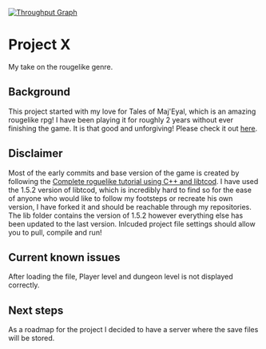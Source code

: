 [![Throughput Graph](https://graphs.waffle.io/b34s7m0d3/Project-X/throughput.svg)](https://waffle.io/b34s7m0d3/Project-X/metrics)

# Project X
My take on the rougelike genre.

## Background
This project started with my love for Tales of Maj'Eyal, which is an amazing rougelike rpg! I have been playing it for roughly 2 years without ever finishing the game. It is that good and unforgiving! Please check it out [here](http://te4.org/).

## Disclaimer
Most of the early commits and base version of the game is created by following the [Complete roguelike tutorial using C++ and libtcod](http://www.roguebasin.com/index.php?title=Complete_roguelike_tutorial_using_C%2B%2B_and_libtcod_-_part_1:_setting_up). I have used the 1.5.2 version of libtcod, which is incredibly hard to find so for the ease of anyone who would like to follow my footsteps or recreate his own version, I have forked it and should be reachable through my repositories. The lib folder contains the version of 1.5.2 however everything else has been updated to the last version. Inlcuded project file settings should allow you to pull, compile and run!

## Current known issues
After loading the file, Player level and dungeon level is not displayed correctly.

## Next steps
As a roadmap for the project I decided to have a server where the save files will be stored.
